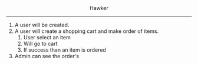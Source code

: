 <div style="text-align: center; font-weight: 'bolder">Hawker</div>
<hr>

1. A user will be created.
2. A user will create a shopping cart and make order of items.
   1. User select an item
   2. Will go to cart
   3. If success than an item is ordered
4. Admin can see the order's